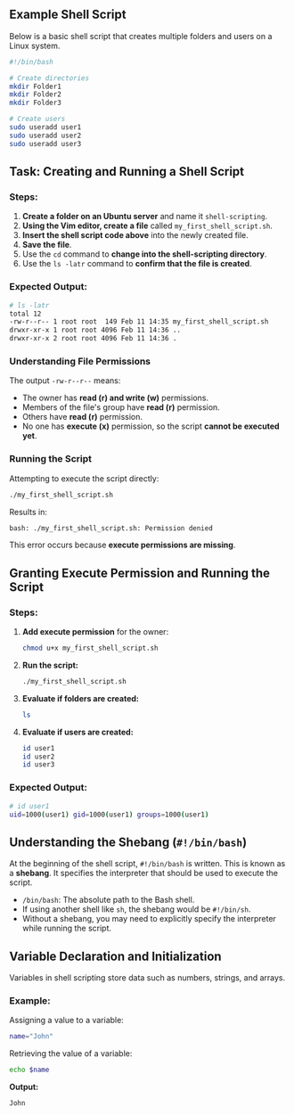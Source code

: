 ## Example Shell Script

Below is a basic shell script that creates multiple folders and users on a Linux system.

```bash
#!/bin/bash

# Create directories
mkdir Folder1
mkdir Folder2
mkdir Folder3

# Create users
sudo useradd user1
sudo useradd user2
sudo useradd user3
```

## Task: Creating and Running a Shell Script

### Steps:

1. **Create a folder on an Ubuntu server** and name it `shell-scripting`.
2. **Using the Vim editor, create a file** called `my_first_shell_script.sh`.
3. **Insert the shell script code above** into the newly created file.
4. **Save the file**.
5. Use the `cd` command to **change into the shell-scripting directory**.
6. Use the `ls -latr` command to **confirm that the file is created**.

### Expected Output:

```sh
# ls -latr
total 12
-rw-r--r-- 1 root root  149 Feb 11 14:35 my_first_shell_script.sh
drwxr-xr-x 1 root root 4096 Feb 11 14:36 ..
drwxr-xr-x 2 root root 4096 Feb 11 14:36 .
```

### Understanding File Permissions

The output `-rw-r--r--` means:

- The owner has **read (r) and write (w)** permissions.
- Members of the file's group have **read (r)** permission.
- Others have **read (r)** permission.
- No one has **execute (x)** permission, so the script **cannot be executed yet**.

### Running the Script

Attempting to execute the script directly:

```sh
./my_first_shell_script.sh
```

Results in:

```sh
bash: ./my_first_shell_script.sh: Permission denied
```

This error occurs because **execute permissions are missing**.

## Granting Execute Permission and Running the Script

### Steps:

1. **Add execute permission** for the owner:
   ```sh
   chmod u+x my_first_shell_script.sh
   ```
2. **Run the script:**
   ```sh
   ./my_first_shell_script.sh
   ```
3. **Evaluate if folders are created:**
   ```sh
   ls
   ```
4. **Evaluate if users are created:**
   ```sh
   id user1
   id user2
   id user3
   ```

### Expected Output:

```sh
# id user1
uid=1000(user1) gid=1000(user1) groups=1000(user1)
```

## Understanding the Shebang (`#!/bin/bash`)

At the beginning of the shell script, `#!/bin/bash` is written. This is known as a **shebang**. It specifies the interpreter that should be used to execute the script.

- `/bin/bash`: The absolute path to the Bash shell.
- If using another shell like `sh`, the shebang would be `#!/bin/sh`.
- Without a shebang, you may need to explicitly specify the interpreter while running the script.

## Variable Declaration and Initialization

Variables in shell scripting store data such as numbers, strings, and arrays.

### Example:

Assigning a value to a variable:

```sh
name="John"
```

Retrieving the value of a variable:

```sh
echo $name
```

**Output:**

```sh
John
```

